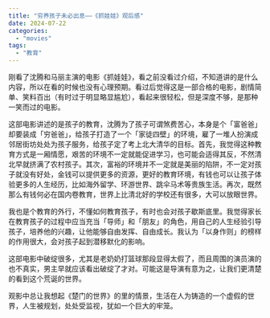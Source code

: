 ```yaml
---
title: "穷养孩子未必出息——《抓娃娃》观后感"
date: 2024-07-22
categories: 
  - "movies"
tags: 
  - "教育"
---
```


刚看了沈腾和马丽主演的电影《抓娃娃》，看之前没看过介绍，不知道讲的是什么内容，所以在看的时候也没有心理预期。看过后觉得这是一部合格的电影，剧情简单、笑料百出（有时过于明显略显尴尬），看起来很轻松，但是深度不够，是那种一笑而过的电影。

这部电影讲述的是孩子的教育，沈腾为了孩子可谓煞费苦心，本身是个「富爸爸」却要装成「穷爸爸」，给孩子打造了一个「家徒四壁」的环境，雇了一堆人扮演成邻居街坊处处为孩子服务，给孩子定了考上北大清华的目标。首先，我觉得这种教育方式是一厢情愿，艰苦的环境不一定就能促进学习，也可能会适得其反，不然清北早就挤满了农村孩子。其次，富裕的环境并不一定就是美丽的陷阱，不一定对孩子就没有好处，金钱可以提供更多的资源，更好的教育环境，有钱也可以让孩子体验更多的人生经历，比如海外留学、环游世界、跳伞马术等贵族生活。再次，既然那么有钱何必在国内卷教育，世界上比清北好的学校还有很多，大可以放眼世界。

我也是个教育的外行，不懂如何教育孩子，有时也会对孩子歇斯底里。我觉得家长在教育孩子的过程中应当充当「导师」和「朋友」的角色，用自己的人生经验引导孩子，培养他的兴趣，让他能够自由发挥、自由成长。我认为「以身作则」的榜样的作用很大，会对孩子起到潜移默化的影响。

这部电影中破绽很多，尤其是老奶奶打篮球那段显得太假了，而且周围的演员演的也不真实，男主早就应该看出破绽了才对。可能这是导演有意为之，让我们更清楚的看到这个荒诞的世界。

观影中总让我想起《楚门的世界》的里的情景，生活在人为铸造的一个虚假的世界，人生被规划，处处受监视，犹如一个巨大的牢笼。

